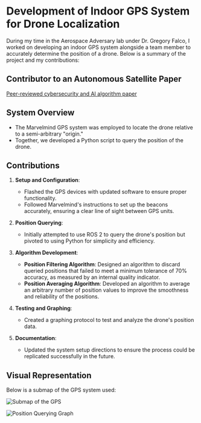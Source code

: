 # Development of Indoor GPS System for Drone Localization

During my time in the Aerospace Adversary lab under Dr. Gregory Falco, I worked on developing an indoor GPS system alongside a team member to accurately determine the position of a drone. Below is a summary of the project and my contributions:

## Contributor to an Autonomous Satellite Paper
[Peer-reviewed cybersecurity and AI algorithm paper](https://scholarspace.manoa.hawaii.edu/items/)

## System Overview
- The Marvelmind GPS system was employed to locate the drone relative to a semi-arbitrary "origin."
- Together, we developed a Python script to query the position of the drone.

## Contributions
1. **Setup and Configuration**:
   - Flashed the GPS devices with updated software to ensure proper functionality.
   - Followed Marvelmind's instructions to set up the beacons accurately, ensuring a clear line of sight between GPS units.

2. **Position Querying**:
   - Initially attempted to use ROS 2 to query the drone's position but pivoted to using Python for simplicity and efficiency.

3. **Algorithm Development**:
   - **Position Filtering Algorithm**: Designed an algorithm to discard queried positions that failed to meet a minimum tolerance of 70% accuracy, as measured by an internal quality indicator.
   - **Position Averaging Algorithm**: Developed an algorithm to average an arbitrary number of position values to improve the smoothness and reliability of the positions.

4. **Testing and Graphing**:
   - Created a graphing protocol to test and analyze the drone's position data.

5. **Documentation**:
   - Updated the system setup directions to ensure the process could be replicated successfully in the future.

## Visual Representation
Below is a submap of the GPS system used:

![Submap of the GPS](https://github.com/user-attachments/assets/0067cc3e-60d7-4406-94e7-b9b1930a3b9a)

![Position Querying Graph](https://github.com/user-attachments/assets/866a0878-7e57-4d7a-92d8-bd94cbaacf0b)




